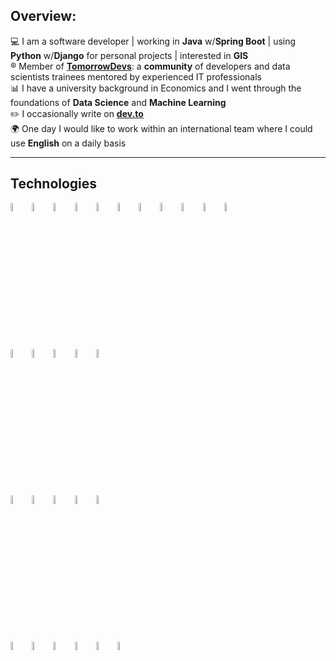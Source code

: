 ## Overview:

:computer: I am a software developer  |  working in **Java** w/**Spring Boot**  |  using **Python** w/**Django** for personal projects  |  interested in **GIS**\
:registered: Member of [**TomorrowDevs**](https://www.tomorrowdevs.com): a **community** of developers and data scientists trainees mentored by experienced IT professionals\
:bar_chart: I have a university background in Economics and I went through the foundations of **Data Science** and **Machine Learning**\
:pencil2: I occasionally write on [**dev.to**](https://www.dev.to/aldotele)\
:earth_africa: One day I would like to work within an international team where I could use **English** on a daily basis

<!--
<a href= "https://www.linkedin.com/in/aldo-telese/"><img src="https://cdn4.iconfinder.com/data/icons/social-messaging-ui-color-shapes-2-free/128/social-linkedin-circle-512.png" height="18" width="18"/> <b>My LinkedIn </b></a>
-->

***
## Technologies
<p>
  <img width="6%" src="https://www.vectorlogo.zone/logos/java/java-ar21.svg" />
  <img width="6%" src="https://www.vectorlogo.zone/logos/golang/golang-ar21.svg" />
  <img width="6%" src="https://www.vectorlogo.zone/logos/python/python-ar21.svg" />
  <img width="6%" src="https://www.vectorlogo.zone/logos/djangoproject/djangoproject-ar21.svg" />
  <img width="6%" src="https://www.vectorlogo.zone/logos/springio/springio-ar21.svg" />
  <img width="6%" src="https://www.vectorlogo.zone/logos/w3_html5/w3_html5-ar21.svg" />
  <img width="6%" src="https://www.vectorlogo.zone/logos/w3_css/w3_css-ar21.svg" />
  <img width="6%" src="https://www.vectorlogo.zone/logos/javascript/javascript-ar21.svg" />
  <img width="6%" src="https://www.vectorlogo.zone/logos/vuejs/vuejs-ar21.svg" />
  <img width="6%" src="https://www.vectorlogo.zone/logos/leafletjs/leafletjs-ar21.svg" />
  <img width="6%" src="https://www.vectorlogo.zone/logos/getbootstrap/getbootstrap-ar21.svg" />  <br>
  
  <img width="6%" src="https://www.vectorlogo.zone/logos/mysql/mysql-ar21.svg" />
  <img width="6%" src="https://www.vectorlogo.zone/logos/postgresql/postgresql-ar21.svg" />
  <img width="6%" src="https://www.vectorlogo.zone/logos/mongodb/mongodb-ar21.svg" />
  <img width="6%" src="https://www.vectorlogo.zone/logos/sqlite/sqlite-ar21.svg" />
  <img width="6%" src="https://www.vectorlogo.zone/logos/graphql/graphql-ar21.svg" />  <br>

  <img width="6%" src="https://www.vectorlogo.zone/logos/terraform/terraform-ar21.svg" />
    <img width="6%" src="https://www.vectorlogo.zone/logos/aws/aws-ar21.svg" />
  <img width="6%" src="https://www.vectorlogo.zone/logos/docker/docker-ar21.svg" />
  <img width="6%" src="https://www.vectorlogo.zone/logos/kubernetes/kubernetes-ar21.svg" />
  <img width="6%" src="https://www.vectorlogo.zone/logos/cloudflare/cloudflare-ar21.svg" />  <br>
  
  <img width="6%" src="https://www.vectorlogo.zone/logos/git-scm/git-scm-ar21.svg" />
  <img width="6%" src="https://www.vectorlogo.zone/logos/getpostman/getpostman-ar21.svg" />
  <img width="6%" src="https://www.vectorlogo.zone/logos/markdown-here/markdown-here-ar21.svg" />
  <img width="6%" src="https://www.vectorlogo.zone/logos/jupyter/jupyter-ar21.svg" />
  <img width="6%" src="https://www.vectorlogo.zone/logos/heroku/heroku-ar21.svg" />
  <img width="6%" src="https://www.vectorlogo.zone/logos/vercel/vercel-ar21.svg" />
</p>

<!--
[![Top Langs](https://github-readme-stats.vercel.app/api/top-langs/?username=aldotele&layout=compact&theme=vue)](https://github.com/anuraghazra/github-readme-stats)
-->

<!--
***
## My projects:

>> **Image Recognition Webapp** (team project in @Tomorrowdevs)

My work was related to the back-end and required me to use **Django** framework with **RESTful APIs**.

available at &#8594;  [Deploy link](https://gracious-mcclintock-220460.netlify.app/index.html)\
[Back-end repository](https://github.com/TD-team3/img-recognition-web-app-be)\
[Front-end repository](https://github.com/TD-team3/img-recognition-web-app-fe)

***

>> **Shorten 1000** (personal project)

A Url shortener with a *copy to clipboard* feature built in Django

available at &#8594;  [s1000.herokuapp.com](https://s1000.herokuapp.com/) \
[shorten1000 repository](https://github.com/aldotele/shorten1000)

***

>> **The Mystery Word** (personal project)

the English version of the Italian game called [*Ghigliottina*](https://www.youtube.com/watch?v=eLGqqjawDp8)

available at &#8594;  [themysteryword.herokuapp.com](https://themysteryword.herokuapp.com/) \
[mystery word repository](https://github.com/aldotele/mystery_word)

***

>> **Etsy.com Web Crawler** (team project in @Tomorrowdevs)

The project was part of a series of workshop related to *multithreading*.\
We decided to implement a web scraper that used **multithread** in order to boost
**image download** from the online marketplace ([**Etsy.com**](https://etsy.com))

[multi-crawler repository](https://github.com/aldotele/multi_crawler)

***

>> **Lotto lottery** (individual project in @Tomorrowdevs)
>
This project required me to implement a simulation of the Italian Lotto game by using **OOP** and **unittests**.

[Lotto game repository](https://github.com/aldotele/lotto_lottery) 

***
-->


<!--
**aldotele/aldotele** is a ✨ _special_ ✨ repository because its `README.md` (this file) appears on your GitHub profile.
Here are some ideas to get you started:
- 🔭 I’m currently working on ...
- 🌱 I’m currently learning ...
- 👯 I’m looking to collaborate on ...
- 🤔 I’m looking for help with ...
- 💬 Ask me about ...
- 📫 How to reach me: ...
- 😄 Pronouns: ...
- ⚡ Fun fact: ...
-->

<!--
 <img height="180em" align="left" src="https://github-readme-stats.vercel.app/api?username=aldotele&show_icons=true&hide_border=true&&count_private=true&include_all_commits=true"  width="40%" />
-->
